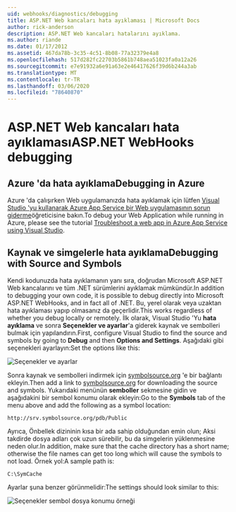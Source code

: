 ```yaml
---
uid: webhooks/diagnostics/debugging
title: ASP.NET Web kancaları hata ayıklaması | Microsoft Docs
author: rick-anderson
description: ASP.NET Web kancaları hatalarını ayıklama.
ms.author: riande
ms.date: 01/17/2012
ms.assetid: 467da78b-3c35-4c51-8b08-77a32379e4a8
ms.openlocfilehash: 517d282fc22703b5861b748aea51023fa0a12a26
ms.sourcegitcommit: e7e91932a6e91a63e2e46417626f39d6b244a3ab
ms.translationtype: MT
ms.contentlocale: tr-TR
ms.lasthandoff: 03/06/2020
ms.locfileid: "78640870"
---
```

# <a name="aspnet-webhooks-debugging"></a><span data-ttu-id="9fbf8-103">ASP.NET Web kancaları hata ayıklaması</span><span class="sxs-lookup"><span data-stu-id="9fbf8-103">ASP.NET WebHooks debugging</span></span>  

## <a name="debugging-in-azure"></a><span data-ttu-id="9fbf8-104">Azure 'da hata ayıklama</span><span class="sxs-lookup"><span data-stu-id="9fbf8-104">Debugging in Azure</span></span>

<span data-ttu-id="9fbf8-105">Azure 'da çalışırken Web uygulamanızda hata ayıklamak için lütfen [Visual Studio 'yu kullanarak Azure App Service bir Web uygulamasının sorun giderme](https://azure.microsoft.com/documentation/articles/web-sites-dotnet-troubleshoot-visual-studio/#webserverlogs)öğreticisine bakın.</span><span class="sxs-lookup"><span data-stu-id="9fbf8-105">To debug your Web Application while running in Azure, please see the tutorial [Troubleshoot a web app in Azure App Service using Visual Studio](https://azure.microsoft.com/documentation/articles/web-sites-dotnet-troubleshoot-visual-studio/#webserverlogs).</span></span>

## <a name="debugging-with-source-and-symbols"></a><span data-ttu-id="9fbf8-106">Kaynak ve simgelerle hata ayıklama</span><span class="sxs-lookup"><span data-stu-id="9fbf8-106">Debugging with Source and Symbols</span></span>

<span data-ttu-id="9fbf8-107">Kendi kodunuzda hata ayıklamanın yanı sıra, doğrudan Microsoft ASP.NET Web kancalarını ve tüm .NET sürümlerini ayıklamak mümkündür.</span><span class="sxs-lookup"><span data-stu-id="9fbf8-107">In addition to debugging your own code, it is possible to debug directly into Microsoft ASP.NET WebHooks, and in fact all of .NET.</span></span> <span data-ttu-id="9fbf8-108">Bu, yerel olarak veya uzaktan hata ayıklaması yapıp olmasanız da geçerlidir.</span><span class="sxs-lookup"><span data-stu-id="9fbf8-108">This works regardless of whether you debug locally or remotely.</span></span> <span data-ttu-id="9fbf8-109">İlk olarak, Visual Studio 'Yu **hata ayıklama** ve sonra **Seçenekler ve ayarlar**'a giderek kaynak ve sembolleri bulmak için yapılandırın.</span><span class="sxs-lookup"><span data-stu-id="9fbf8-109">First, configure Visual Studio to find the source and symbols by going to **Debug** and then **Options and Settings**.</span></span> <span data-ttu-id="9fbf8-110">Aşağıdaki gibi seçenekleri ayarlayın:</span><span class="sxs-lookup"><span data-stu-id="9fbf8-110">Set the options like this:</span></span>

![Seçenekler ve ayarlar](_static/SourceSymbols.png)

<span data-ttu-id="9fbf8-112">Sonra kaynak ve sembolleri indirmek için [symbolsource.org](http://symbolsource.org) 'e bir bağlantı ekleyin.</span><span class="sxs-lookup"><span data-stu-id="9fbf8-112">Then add a link to [symbolsource.org](http://symbolsource.org) for downloading the source and symbols.</span></span> <span data-ttu-id="9fbf8-113">Yukarıdaki menünün **semboller** sekmesine gidin ve aşağıdakini bir sembol konumu olarak ekleyin:</span><span class="sxs-lookup"><span data-stu-id="9fbf8-113">Go to the **Symbols** tab of the menu above and add the following as a symbol location:</span></span>

```
http://srv.symbolsource.org/pdb/Public
```

<span data-ttu-id="9fbf8-114">Ayrıca, Önbellek dizininin kısa bir ada sahip olduğundan emin olun; Aksi takdirde dosya adları çok uzun sürebilir, bu da simgelerin yüklenmesine neden olur.</span><span class="sxs-lookup"><span data-stu-id="9fbf8-114">In addition, make sure that the cache directory has a short name; otherwise the file names can get too long which will cause the symbols to not load.</span></span> <span data-ttu-id="9fbf8-115">Örnek yol:</span><span class="sxs-lookup"><span data-stu-id="9fbf8-115">A sample path is:</span></span>

```
C:\SymCache
```

<span data-ttu-id="9fbf8-116">Ayarlar şuna benzer görünmelidir:</span><span class="sxs-lookup"><span data-stu-id="9fbf8-116">The settings should look similar to this:</span></span>

![Seçenekler sembol dosya konumu örneği](_static/SymSource.png)
